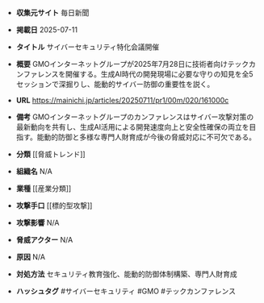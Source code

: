 - **収集元サイト**
毎日新聞

- **掲載日**
2025-07-11

- **タイトル**
サイバーセキュリティ特化会議開催

- **概要**
GMOインターネットグループが2025年7月28日に技術者向けテックカンファレンスを開催する。生成AI時代の開発現場に必要な守りの知見を全5セッションで深掘りし、能動的サイバー防御の重要性を説く。

- **URL**
https://mainichi.jp/articles/20250711/pr1/00m/020/161000c

- **備考**
GMOインターネットグループのカンファレンスはサイバー攻撃対策の最新動向を共有し、生成AI活用による開発速度向上と安全性確保の両立を目指す。能動的防御と多様な専門人財育成が今後の脅威対応に不可欠である。

- **分類**
[[脅威トレンド]]

- **組織名**
N/A

- **業種**
[[産業分類]]

- **攻撃手口**
[[標的型攻撃]]

- **攻撃影響**
N/A

- **脅威アクター**
N/A

- **原因**
N/A

- **対処方法**
セキュリティ教育強化、能動的防御体制構築、専門人財育成

- **ハッシュタグ**
#サイバーセキュリティ #GMO #テックカンファレンス
